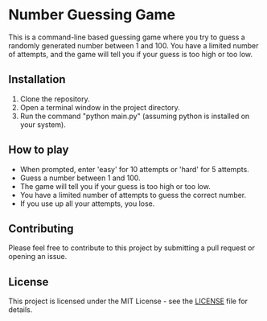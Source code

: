<!DOCTYPE html>
<html>
  <head>
    <meta charset="utf-8">
  </head>
  <body>
    <h1>Number Guessing Game</h1>
    <p>This is a command-line based guessing game where you try to guess a randomly generated number between 1 and 100. You have a limited number of attempts, and the game will tell you if your guess is too high or too low.</p>
    <h2>Installation</h2>
    <ol>
      <li>Clone the repository.</li>
      <li>Open a terminal window in the project directory.</li>
      <li>Run the command "python main.py" (assuming python is installed on your system).</li>
    </ol>
    <h2>How to play</h2>
    <ul>
      <li>When prompted, enter 'easy' for 10 attempts or 'hard' for 5 attempts.</li>
      <li>Guess a number between 1 and 100.</li>
      <li>The game will tell you if your guess is too high or too low.</li>
      <li>You have a limited number of attempts to guess the correct number.</li>
      <li>If you use up all your attempts, you lose.</li>
    </ul>
    <h2>Contributing</h2>
    <p>Please feel free to contribute to this project by submitting a pull request or opening an issue.</p>
    <h2>License</h2>
    <p>This project is licensed under the MIT License - see the <a href="LICENSE">LICENSE</a> file for details.</p>
  </body>
</html>

